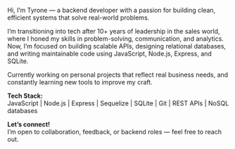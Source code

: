Hi, I’m Tyrone — a backend developer with a passion for building clean, efficient systems that solve real-world problems.

I’m transitioning into tech after 10+ years of leadership in the sales world, where I honed my skills in problem-solving, communication, and analytics. Now, I’m focused on building scalable APIs, designing relational databases, and writing maintainable code using JavaScript, Node.js, Express, and SQLite.

Currently working on personal projects that reflect real business needs, and constantly learning new tools to improve my craft.

**Tech Stack:**  
JavaScript | Node.js | Express | Sequelize | SQLite | Git | REST APIs | NoSQL databases

**Let’s connect!**  
I’m open to collaboration, feedback, or backend roles — feel free to reach out.
